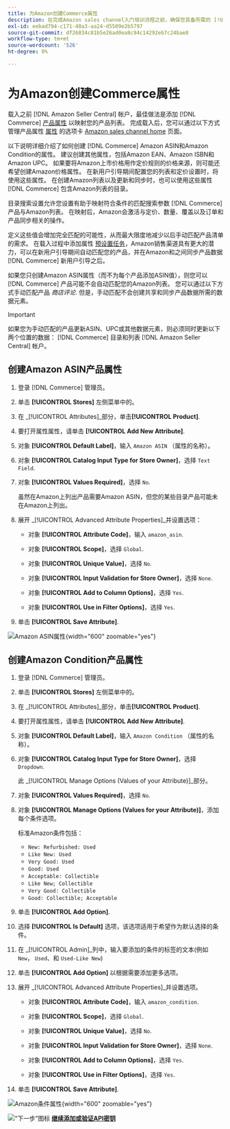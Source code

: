 ```yaml
---
title: 为Amazon创建Commerce属性
description: 在完成Amazon sales channel入门培训流程之前，确保您具备所需的 [!UICONTROL Commerce] 产品属性。
exl-id: eebad794-c171-40a3-aa24-d5509e2b5797
source-git-commit: df26834c81b5e26ad0ea8c94c14292eb7c24bae8
workflow-type: tm+mt
source-wordcount: '526'
ht-degree: 0%

---
```


# 为Amazon创建Commerce属性

载入之前 [!DNL Amazon Seller Central] 帐户，最佳做法是添加 [!DNL Commerce] [产品属性](https://experienceleague.adobe.com/docs/commerce-admin/catalog/product-attributes/product-attributes.html) 以映射您的产品列表。 完成载入后，您可以通过以下方式管理产品属性 [属性](./managing-attributes.md) 的选项卡 [Amazon sales channel home](./amazon-sales-channel-home.md) 页面。

以下说明详细介绍了如何创建 [!DNL Commerce] Amazon ASIN和Amazon Condition的属性。 建议创建其他属性，包括Amazon EAN、Amazon ISBN和Amazon UPC。 如果要将Amazon上市价格用作定价规则的价格来源，则可能还希望创建Amazon价格属性。 在新用户引导期间配置您的列表和定价设置时，将使用这些属性。 在创建Amazon列表以及更新和同步时，也可以使用这些属性 [!DNL Commerce] 包含Amazon列表的目录。

目录搜索设置允许您设置有助于映射符合条件的匹配搜索参数 [!DNL Commerce] 产品与Amazon列表。 在映射后，Amazon会激活与定价、数量、覆盖以及订单和产品同步相关的操作。

定义这些值会增加完全匹配的可能性，从而最大限度地减少以后手动匹配产品清单的需求。 在载入过程中添加属性 [预设置任务](./amazon-pre-setup-tasks.md)，Amazon销售渠道具有更大的潜力，可以在新用户引导期间自动匹配您的产品，并在Amazon和之间同步产品数据 [!DNL Commerce] 新用户引导之后。

如果您只创建Amazon ASIN属性（而不为每个产品添加ASIN值），则您可以 [!DNL Commerce] 产品可能不会自动匹配您的Amazon列表。 您可以通过以下方式手动匹配产品 _商店评论_. 但是，手动匹配不会创建共享和同步产品数据所需的数据元素。

>[!IMPORTANT]
>
>如果您为手动匹配的产品更新ASIN、UPC或其他数据元素，则必须同时更新以下两个位置的数据： [!DNL Commerce] 目录和列表 [!DNL Amazon Seller Central] 帐户。

## 创建Amazon ASIN产品属性

1. 登录 [!DNL Commerce] 管理员。

1. 单击 **[!UICONTROL Stores]** 左侧菜单中的。

1. 在 _[!UICONTROL Attributes]_部分，单击&#x200B;**[!UICONTROL Product]**.

1. 要打开属性属性，请单击 **[!UICONTROL Add New Attribute]**.

1. 对象 **[!UICONTROL Default Label]**，输入 `Amazon ASIN` （属性的名称）。

1. 对象 **[!UICONTROL Catalog Input Type for Store Owner]**，选择 `Text Field`.

1. 对象 **[!UICONTROL Values Required]**，选择 `No`.

   虽然在Amazon上列出产品需要Amazon ASIN，但您的某些目录产品可能未在Amazon上列出。

1. 展开 _[!UICONTROL Advanced Attribute Properties]_并设置选项：

   - 对象 **[!UICONTROL Attribute Code]**，输入 `amazon_asin`.

   - 对象 **[!UICONTROL Scope]**，选择 `Global`.

   - 对象 **[!UICONTROL Unique Value]**，选择 `No`.

   - 对象 **[!UICONTROL Input Validation for Store Owner]**，选择 `None`.

   - 对象 **[!UICONTROL Add to Column Options]**，选择 `Yes`.

   - 对象 **[!UICONTROL Use in Filter Options]**，选择 `Yes`.

1. 单击 **[!UICONTROL Save Attribute]**.

![Amazon ASIN属性](assets/creating-asin-attribute.png){width="600" zoomable="yes"}

## 创建Amazon Condition产品属性

1. 登录 [!DNL Commerce] 管理员。

1. 单击 **[!UICONTROL Stores]** 左侧菜单中的。

1. 在 _[!UICONTROL Attributes]_部分，单击&#x200B;**[!UICONTROL Product]**.

1. 要打开属性属性，请单击 **[!UICONTROL Add New Attribute]**.

1. 对象 **[!UICONTROL Default Label]**，输入 `Amazon Condition` （属性的名称）。

1. 对象 **[!UICONTROL Catalog Input Type for Store Owner]**，选择 `Dropdown`.

   此 _[!UICONTROL Manage Options (Values of your Attribute)]_部分。

1. 对象 **[!UICONTROL Values Required]**，选择 `No`.

1. 对象 **[!UICONTROL Manage Options (Values for your Attribute)]**，添加每个条件选项。

   标准Amazon条件包括：

   - `New: Refurbished: Used`
   - `Like New: Used`
   - `Very Good: Used`
   - `Good: Used`
   - `Acceptable: Collectible`
   - `Like New; Collectible`
   - `Very Good: Collectible`
   - `Good: Collectible; Acceptable`

1. 单击 **[!UICONTROL Add Option]**.

1. 选择 **[!UICONTROL Is Default]** 选项，该选项适用于希望作为默认选择的条件。

1. 在 _[!UICONTROL Admin]_列中，输入要添加的条件的标签的文本(例如 `New`， `Used`、和 `Used-Like New`)

1. 单击 **[!UICONTROL Add Option]** 以根据需要添加更多选项。

1. 展开 _[!UICONTROL Advanced Attribute Properties]_并设置选项。

   - 对象 **[!UICONTROL Attribute Code]**，输入 `amazon_condition`.

   - 对象 **[!UICONTROL Scope]**，选择 `Global`.

   - 对象 **[!UICONTROL Unique Value]**，选择 `No`.

   - 对象 **[!UICONTROL Input Validation for Store Owner]**，选择 `None`.

   - 对象 **[!UICONTROL Add to Column Options]**，选择 `Yes`.

   - 对象 **[!UICONTROL Use in Filter Options]**，选择 `Yes`.

1. 单击 **[!UICONTROL Save Attribute]**.

![Amazon条件属性](assets/creating-amazon-condition-attribute.png){width="600" zoomable="yes"}

![“下一步”图标](assets/btn-next.png) [**继续添加或验证API密钥**](./amazon-verify-api-key.md)
